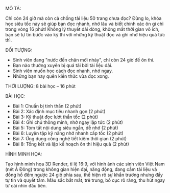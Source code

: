 MÔ TẢ:

Chỉ còn 24 giờ mà còn cả chồng tài liệu 50 trang chưa đọc? Đừng lo, khóa học siêu tốc này sẽ giúp bạn đọc nhanh, nhớ lâu và biết chính xác ôn gì chỉ trong vòng 16 phút! Không lý thuyết dài dòng, không mất thời gian vô ích, bạn sẽ tự tin bước vào kỳ thi với những kỹ thuật đọc và ghi nhớ hiệu quả tức thì.

ĐỐI TƯỢNG:

- Sinh viên đang "nước đến chân mới nhảy", chỉ còn 24 giờ để ôn thi.
- Bạn nào thường xuyên bị quá tải bởi tài liệu dài.
- Sinh viên muốn học cách đọc nhanh, nhớ ngay.
- Những bạn hay quên kiến thức vừa đọc xong.

THỜI LƯỢNG: 8 bài học – 16 phút  

BÀI HỌC:

- Bài 1: Chuẩn bị tinh thần (2 phút)  
- Bài 2: Xác định mục tiêu nhanh gọn (2 phút)  
- Bài 3: Kỹ thuật đọc lướt thần tốc (2 phút)  
- Bài 4: Ghi chú thông minh, nhớ ngay lập tức (2 phút)  
- Bài 5: Tóm tắt nội dung siêu ngắn, dễ nhớ (2 phút)  
- Bài 6: Luyện tập kỹ năng nhớ nhanh cấp tốc (2 phút)  
- Bài 7: Ứng dụng công nghệ tiết kiệm thời gian (2 phút)  
- Bài 8: Tổng kết và lập kế hoạch ôn thi hiệu quả (2 phút)

HÌNH MINH HỌA:

Tạo hình minh họa 3D Render, tỉ lệ 16:9, với hình ảnh các sinh viên Việt Nam (nét Á Đông) trong không gian hiện đại, năng động, đang cầm tài liệu và đồng hồ đếm ngược 24 giờ phía sau, thể hiện rõ sự khẩn trương nhưng đầy tự tin và quyết tâm. Màu sắc bắt mắt, trẻ trung, bố cục rõ ràng, thu hút ngay từ cái nhìn đầu tiên.